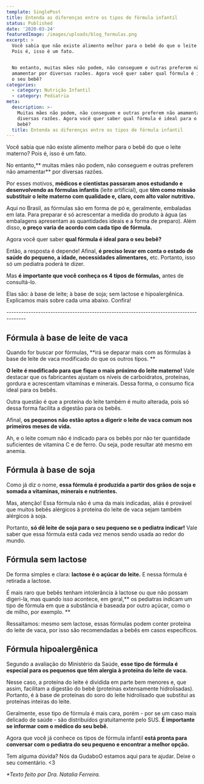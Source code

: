 ```yaml
---
template: SinglePost
title: Entenda as diferenças entre os tipos de fórmula infantil
status: Published
date: '2020-03-24'
featuredImage: /images/uploads/blog_formulas.png
excerpt: >
  Você sabia que não existe alimento melhor para o bebê do que o leite materno?
  Pois é, isso é um fato.


  No entanto, muitas mães não podem, não conseguem e outras preferem não
  amamentar por diversas razões. Agora você quer saber qual fórmula é ideal para
  o seu bebê? 
categories:
  - category: Nutrição Infantil
  - category: Pediatria
meta:
  description: >-
    Muitas mães não podem, não conseguem e outras preferem não amamentar por
    diversas razões. Agora você quer saber qual fórmula é ideal para o seu
    bebê? 
  title: Entenda as diferenças entre os tipos de fórmula infantil
---
```

Você sabia que não existe alimento melhor para o bebê do que o leite materno? Pois é, isso é um fato.

 

No entanto,** muitas mães não podem, não conseguem e outras preferem não amamentar** por diversas razões. 

 

Por esses motivos, **médicos e cientistas passaram anos estudando e desenvolvendo as fórmulas infantis** (leite artificial), que **têm como missão substituir o leite materno com qualidade e, claro, com alto valor nutritivo.** 

 

Aqui no Brasil, as fórmulas são em forma de pó e, geralmente, embaladas em lata. Para preparar é só acrescentar a medida do produto à água (as embalagens apresentam as quantidades ideais e a forma de preparo). Além disso, **o preço varia de acordo com cada tipo de fórmula.** 

 

Agora você quer saber **qual fórmula é ideal para o seu bebê?** 

 

Então, a resposta é depende! Afinal, **é preciso levar em conta o estado de saúde do pequeno, a idade, necessidades alimentares,** etc. Portanto, isso só um pediatra poderá te dizer. 

 

Mas **é importante que você conheça os 4 tipos de fórmulas,** antes de consultá-lo.

Elas são: à base de leite; à base de soja; sem lactose e hipoalergênica. Explicamos mais sobre cada uma abaixo. Confira!

\--------------------------------------------------------------------------------------



## Fórmula à base de leite de vaca



Quando for buscar por fórmulas, **irá se deparar mais com as fórmulas à base de leite de vaca modificado do que os outros tipos.**

 

**O leite é modificado para que fique o mais próximo do leite materno!** Vale destacar que os fabricantes ajustam os níveis de carboidratos, proteínas, gordura e acrescentam vitaminas e minerais. Dessa forma, o consumo fica ideal para os bebês. 

 

Outra questão é que a proteína do leite também é muito alterada, pois só dessa forma facilita a digestão para os bebês. 

Afinal, **os pequenos não estão aptos a digerir o leite de vaca comum nos primeiros meses de vida.** 

 

Ah, e o leite comum não é indicado para os bebês por não ter quantidade suficientes de vitamina C e de ferro. Ou seja, pode resultar até mesmo em anemia. 

 

## Fórmula à base de soja



Como já diz o nome, **essa fórmula é produzida a partir dos grãos de soja e somada a vitaminas, minerais e nutrientes.** 

 

Mas, atenção! Essa fórmula não é uma da mais indicadas, aliás é provável que muitos bebês alérgicos à proteína do leite de vaca sejam também alérgicos à soja.

 

Portanto, **só dê leite de soja para o seu pequeno se o pediatra indicar!** Vale saber que essa fórmula está cada vez menos sendo usada ao redor do mundo.

 

## Fórmula sem lactose



De forma simples e clara: **lactose é o açúcar do leite.** E nessa fórmula é retirada a lactose. 

 

É mais raro que bebês tenham intolerância à lactose ou que não possam digeri-la, mas quando isso acontece, em geral,** os pediatras indicam um tipo de fórmula em que a substância é baseada por outro açúcar, como o de milho, por exemplo.**

 

Ressaltamos: mesmo sem lactose, essas fórmulas podem conter proteína do leite de vaca, por isso são recomendadas a bebês em casos específicos.

 

## Fórmula hipoalergênica



Segundo a avaliação do Ministério da Saúde, **esse tipo de fórmula é especial para os pequenos que têm alergia à proteína do leite de vaca.** 

 

Nesse caso, a proteína do leite é dividida em parte bem menores e, que assim, facilitam a digestão do bebê (proteínas extensamente hidrolisadas). Portanto, é à base de proteínas do soro do leite hidrolisado que substitui as proteínas inteiras do leite. 

 

Geralmente, esse tipo de fórmula é mais cara, porém - por se um caso mais delicado de saúde - são distribuídos gratuitamente pelo SUS. **É importante se informar com o médico do seu bebê.** 

 

Agora que você já conhece  os tipos de fórmula infantil **está pronta para conversar com o pediatra do seu pequeno e encontrar a melhor opção.**  

 

Tem alguma dúvida? Nós da GudaboO estamos aqui para te ajudar. Deixe o seu comentário. <3



_\*Texto feito por Dra. Natalia Ferreira._
